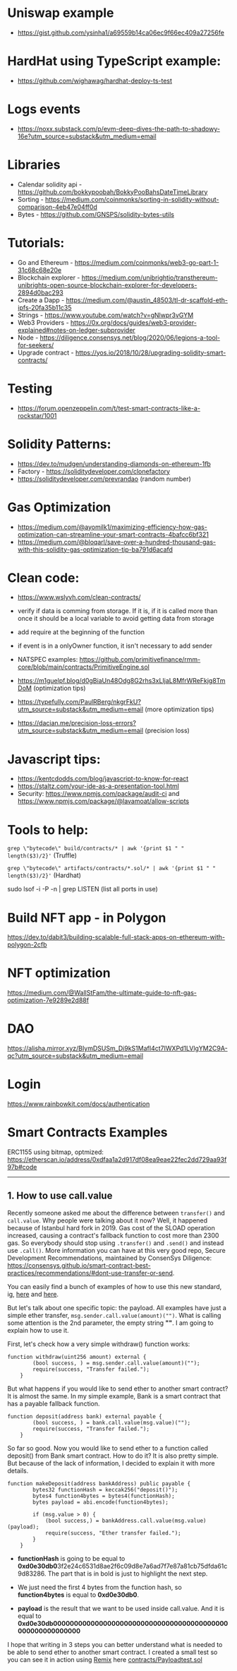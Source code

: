 # Uniswap example
 - https://gist.github.com/ysinha1/a69559b14ca06ec9f66ec409a27256fe

# HardHat using TypeScript example:
 - https://github.com/wighawag/hardhat-deploy-ts-test
 
# Logs events
 - https://noxx.substack.com/p/evm-deep-dives-the-path-to-shadowy-16e?utm_source=substack&utm_medium=email

# Libraries

 - Calendar solidity api - https://github.com/bokkypoobah/BokkyPooBahsDateTimeLibrary
 - Sorting - https://medium.com/coinmonks/sorting-in-solidity-without-comparison-4eb47e04ff0d
 - Bytes - https://github.com/GNSPS/solidity-bytes-utils

# Tutorials:
 - Go and Ethereum - https://medium.com/coinmonks/web3-go-part-1-31c68c68e20e
 - Blockchain explorer - https://medium.com/unibrightio/transthereum-unibrights-open-source-blockchain-explorer-for-developers-2894d0bac293
 - Create a Dapp - https://medium.com/@austin_48503/tl-dr-scaffold-eth-ipfs-20fa35b11c35
 - Strings - https://www.youtube.com/watch?v=gNlwpr3vGYM 
 - Web3 Providers - https://0x.org/docs/guides/web3-provider-explained#notes-on-ledger-subprovider
 - Node - https://diligence.consensys.net/blog/2020/06/legions-a-tool-for-seekers/
 - Upgrade contract - https://yos.io/2018/10/28/upgrading-solidity-smart-contracts/

# Testing
 - https://forum.openzeppelin.com/t/test-smart-contracts-like-a-rockstar/1001

# Solidity Patterns:
 - https://dev.to/mudgen/understanding-diamonds-on-ethereum-1fb
 - Factory - https://soliditydeveloper.com/clonefactory
 - https://soliditydeveloper.com/prevrandao (random number)
 
# Gas Optimization
 - https://medium.com/@ayomilk1/maximizing-efficiency-how-gas-optimization-can-streamline-your-smart-contracts-4bafcc6bf321
 - https://medium.com/@bloqarl/save-over-a-hundred-thousand-gas-with-this-solidity-gas-optimization-tip-ba791d6acafd

# Clean code:
 - https://www.wslyvh.com/clean-contracts/

- verify if data is comming from storage. If it is, if it is called more than once it should be a local variable to avoid getting data from storage
- add require at the beginning of the function
- if event is in a onlyOwner function, it isn't necessary to add sender
- NATSPEC examples: https://github.com/primitivefinance/rmm-core/blob/main/contracts/PrimitiveEngine.sol
- https://m1guelpf.blog/d0gBiaUn48Odg8G2rhs3xLIjaL8MfrWReFkjg8TmDoM (optimization tips)
- https://typefully.com/PaulRBerg/nkgrFkU?utm_source=substack&utm_medium=email (more optimization tips)

- https://dacian.me/precision-loss-errors?utm_source=substack&utm_medium=email (precision loss)
 
# Javascript tips:
 - https://kentcdodds.com/blog/javascript-to-know-for-react
 - https://staltz.com/your-ide-as-a-presentation-tool.html
 - Security: https://www.npmjs.com/package/audit-ci  and https://www.npmjs.com/package/@lavamoat/allow-scripts
 
# Tools to help:
`grep \"bytecode\" build/contracts/* | awk '{print $1 " " length($3)/2}'`  (Truffle)

`grep \"bytecode\" artifacts/contracts/*.sol/* | awk '{print $1 " " length($3)/2}'` (Hardhat)

sudo lsof -i -P -n | grep LISTEN  (list all ports in use)
 
# Build NFT app - in Polygon

https://dev.to/dabit3/building-scalable-full-stack-apps-on-ethereum-with-polygon-2cfb

# NFT optimization

https://medium.com/@WallStFam/the-ultimate-guide-to-nft-gas-optimization-7e9289e2d88f

# DAO

https://alisha.mirror.xyz/BIymDSUSm_Di9kS1MafI4ct7IWXPd1LVlgYM2C9A-qc?utm_source=substack&utm_medium=email

# Login

https://www.rainbowkit.com/docs/authentication

# Smart Contracts Examples

ERC1155 using bitmap, optmized: https://etherscan.io/address/0xdfaa1a2d917df08ea9eae22fec2dd729aa93f97b#code

---

## 1. How to use call.value
Recently someone asked me about the difference between `transfer()` and `call.value`. Why people were talking about it now? Well, it happened because of Istanbul hard fork in 2019. Gas cost of the SLOAD operation increased, causing a contract's fallback function to cost more than 2300 gas. So everybody should stop using `.transfer()` and `.send()` and instead use `.call()`. More information you can have at this very good repo, Secure Development Recommendations, maintained by ConsenSys Diligence: https://consensys.github.io/smart-contract-best-practices/recommendations/#dont-use-transfer-or-send.

You can easily find a bunch of examples of how to use this new standard, ig, [here](https://ethereum.stackexchange.com/questions/6707/whats-the-difference-between-call-value-and-call-value) and [here](https://solidity-by-example.org/sending-ether/).

But let's talk about one specific topic: the payload. All examples have just a simple ether transfer, `msg.sender.call.value(amount)("")`. What is calling some attention is the 2nd parameter, the empty string **""**. I am going to explain how to use it.

First, let's check how a very simple withdraw() function works:
```
function withdraw(uint256 amount) external {
        (bool success, ) = msg.sender.call.value(amount)("");
        require(success, "Transfer failed.");
    }
```
But what happens if you would like to send ether to another smart contract? It is almost the same. In my simple example, Bank is a smart contract that has a payable fallback function.

```
function deposit(address bank) external payable {
        (bool success, ) = bank.call.value(msg.value)("");
        require(success, "Transfer failed.");
    }
```

So far so good. Now you would like to send ether to a function called deposit() from Bank smart contract. How to do it? It is also pretty simple. But because of the lack of information, I decided to explain it with more details.

```
function makeDeposit(address bankAddress) public payable {
        bytes32 functionHash = keccak256("deposit()");      
        bytes4 function4bytes = bytes4(functionHash);
        bytes payload = abi.encode(function4bytes);
        
        if (msg.value > 0) {
            (bool success,) = bankAddress.call.value(msg.value)(payload);
            require(success, "Ether transfer failed.");
        }      
    }
```
 - **functionHash** is going to be equal to **0xd0e30db0**3f2e24c6531d8ae2f6c09d8e7a6ad7f7e87a81cb75dfda61c9d83286. The part that is in bold is just to highlight the next step.

 - We just need the first 4 bytes from the function hash, so **function4bytes** is equal to **0xd0e30db0**.

 - **payload** is the result that we want to be used inside call.value. And it is equal to **0xd0e30db000000000000000000000000000000000000000000000000000000000**

I hope that writing in 3 steps you can better understand what is needed to be able to send ether to another smart contract. I created a small test so you can see it in action using [Remix](https://remix.ethereum.org/) here [contracts/Payloadtest.sol](contracts/Payloadtest.sol)
